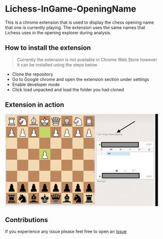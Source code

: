 # Lichess-InGame-OpeningName

This is a chrome extension that is used to display the chess opening name that one is currently playing.
The extension uses the same names that Lichess uses in the opening explorer during analysis.

## How to install the extension

> Currently the extension is not available in Chrome Web Store however it can be installed using the steps below

- Clone the repository
- Go to Google chrome and open the extension section under settings
- Enable developer mode
- Click load unpacked and load the folder you had cloned

## Extension in action 
<img src="https://github.com/bradley-Amuj/Lichess-InGame-OpeningName/blob/master/OpeningExt.gif"/>


## Contributions

If you experience any issue please feel free to open an [Issue](https://github.com/bradley-Amuj/Lichess-InGame-OpeningName/issues)
